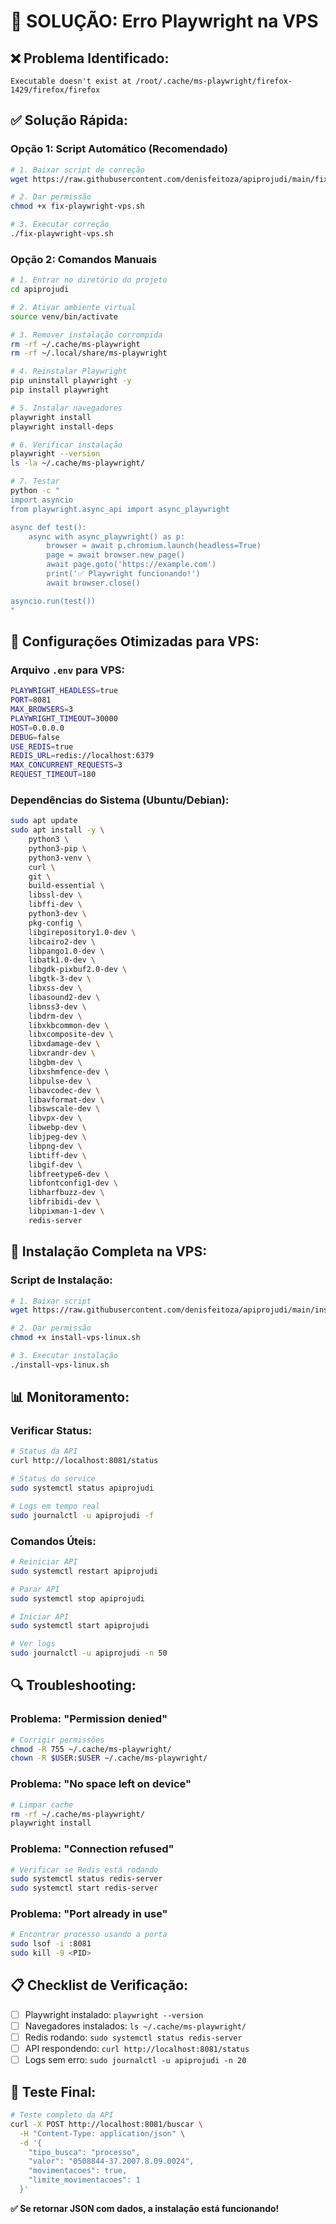 # 🔧 SOLUÇÃO: Erro Playwright na VPS

## ❌ **Problema Identificado:**
```
Executable doesn't exist at /root/.cache/ms-playwright/firefox-1429/firefox/firefox
```

## ✅ **Solução Rápida:**

### **Opção 1: Script Automático (Recomendado)**
```bash
# 1. Baixar script de correção
wget https://raw.githubusercontent.com/denisfeitoza/apiprojudi/main/fix-playwright-vps.sh

# 2. Dar permissão
chmod +x fix-playwright-vps.sh

# 3. Executar correção
./fix-playwright-vps.sh
```

### **Opção 2: Comandos Manuais**
```bash
# 1. Entrar no diretório do projeto
cd apiprojudi

# 2. Ativar ambiente virtual
source venv/bin/activate

# 3. Remover instalação corrompida
rm -rf ~/.cache/ms-playwright
rm -rf ~/.local/share/ms-playwright

# 4. Reinstalar Playwright
pip uninstall playwright -y
pip install playwright

# 5. Instalar navegadores
playwright install
playwright install-deps

# 6. Verificar instalação
playwright --version
ls -la ~/.cache/ms-playwright/

# 7. Testar
python -c "
import asyncio
from playwright.async_api import async_playwright

async def test():
    async with async_playwright() as p:
        browser = await p.chromium.launch(headless=True)
        page = await browser.new_page()
        await page.goto('https://example.com')
        print('✅ Playwright funcionando!')
        await browser.close()

asyncio.run(test())
"
```

## 🔧 **Configurações Otimizadas para VPS:**

### **Arquivo `.env` para VPS:**
```bash
PLAYWRIGHT_HEADLESS=true
PORT=8081
MAX_BROWSERS=3
PLAYWRIGHT_TIMEOUT=30000
HOST=0.0.0.0
DEBUG=false
USE_REDIS=true
REDIS_URL=redis://localhost:6379
MAX_CONCURRENT_REQUESTS=3
REQUEST_TIMEOUT=180
```

### **Dependências do Sistema (Ubuntu/Debian):**
```bash
sudo apt update
sudo apt install -y \
    python3 \
    python3-pip \
    python3-venv \
    curl \
    git \
    build-essential \
    libssl-dev \
    libffi-dev \
    python3-dev \
    pkg-config \
    libgirepository1.0-dev \
    libcairo2-dev \
    libpango1.0-dev \
    libatk1.0-dev \
    libgdk-pixbuf2.0-dev \
    libgtk-3-dev \
    libxss-dev \
    libasound2-dev \
    libnss3-dev \
    libdrm-dev \
    libxkbcommon-dev \
    libxcomposite-dev \
    libxdamage-dev \
    libxrandr-dev \
    libgbm-dev \
    libxshmfence-dev \
    libpulse-dev \
    libavcodec-dev \
    libavformat-dev \
    libswscale-dev \
    libvpx-dev \
    libwebp-dev \
    libjpeg-dev \
    libpng-dev \
    libtiff-dev \
    libgif-dev \
    libfreetype6-dev \
    libfontconfig1-dev \
    libharfbuzz-dev \
    libfribidi-dev \
    libpixman-1-dev \
    redis-server
```

## 🚀 **Instalação Completa na VPS:**

### **Script de Instalação:**
```bash
# 1. Baixar script
wget https://raw.githubusercontent.com/denisfeitoza/apiprojudi/main/install-vps-linux.sh

# 2. Dar permissão
chmod +x install-vps-linux.sh

# 3. Executar instalação
./install-vps-linux.sh
```

## 📊 **Monitoramento:**

### **Verificar Status:**
```bash
# Status da API
curl http://localhost:8081/status

# Status do service
sudo systemctl status apiprojudi

# Logs em tempo real
sudo journalctl -u apiprojudi -f
```

### **Comandos Úteis:**
```bash
# Reiniciar API
sudo systemctl restart apiprojudi

# Parar API
sudo systemctl stop apiprojudi

# Iniciar API
sudo systemctl start apiprojudi

# Ver logs
sudo journalctl -u apiprojudi -n 50
```

## 🔍 **Troubleshooting:**

### **Problema: "Permission denied"**
```bash
# Corrigir permissões
chmod -R 755 ~/.cache/ms-playwright/
chown -R $USER:$USER ~/.cache/ms-playwright/
```

### **Problema: "No space left on device"**
```bash
# Limpar cache
rm -rf ~/.cache/ms-playwright/
playwright install
```

### **Problema: "Connection refused"**
```bash
# Verificar se Redis está rodando
sudo systemctl status redis-server
sudo systemctl start redis-server
```

### **Problema: "Port already in use"**
```bash
# Encontrar processo usando a porta
sudo lsof -i :8081
sudo kill -9 <PID>
```

## 📋 **Checklist de Verificação:**

- [ ] Playwright instalado: `playwright --version`
- [ ] Navegadores instalados: `ls ~/.cache/ms-playwright/`
- [ ] Redis rodando: `sudo systemctl status redis-server`
- [ ] API respondendo: `curl http://localhost:8081/status`
- [ ] Logs sem erro: `sudo journalctl -u apiprojudi -n 20`

## 🎯 **Teste Final:**

```bash
# Teste completo da API
curl -X POST http://localhost:8081/buscar \
  -H "Content-Type: application/json" \
  -d '{
    "tipo_busca": "processo",
    "valor": "0508844-37.2007.8.09.0024",
    "movimentacoes": true,
    "limite_movimentacoes": 1
  }'
```

**✅ Se retornar JSON com dados, a instalação está funcionando!** 